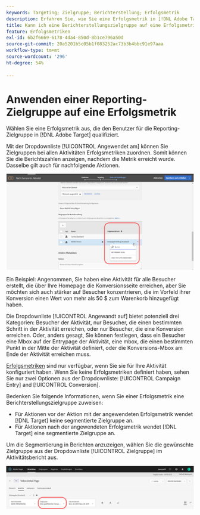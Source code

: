 ```yaml
---
keywords: Targeting; Zielgruppe; Berichterstellung; Erfolgsmetrik
description: Erfahren Sie, wie Sie eine Erfolgsmetrik in [!DNL Adobe Target] auswählen, die den Benutzer für die Reporting-Zielgruppe qualifiziert.
title: Kann ich eine Berichterstellungszielgruppe auf eine Erfolgsmetrik anwenden?
feature: Erfolgsmetriken
exl-id: 6b2f6669-6178-4da4-850d-8b1ce796a50d
source-git-commit: 20a5201b5c05b1f083252ac73b3b4bbc91e97aaa
workflow-type: tm+mt
source-wordcount: '296'
ht-degree: 54%

---
```


# Anwenden einer Reporting-Zielgruppe auf eine Erfolgsmetrik

Wählen Sie eine Erfolgsmetrik aus, die den Benutzer für die Reporting-Zielgruppe in [!DNL Adobe Target] qualifiziert.

Mit der Dropdownliste [!UICONTROL Angewendet am] können Sie Zielgruppen bei allen Aktivitäten Erfolgsmetriken zuordnen. Somit können Sie die Berichtszahlen anzeigen, nachdem die Metrik erreicht wurde. Dasselbe gilt auch für nachfolgende Aktionen.

![](assets/success_metric.png)

Ein Beispiel: Angenommen, Sie haben eine Aktivität für alle Besucher erstellt, die über Ihre Homepage die Konversionsseite erreichen, aber Sie möchten sich auch stärker auf Besucher konzentrieren, die im Vorfeld ihrer Konversion einen Wert von mehr als 50 $ zum Warenkorb hinzugefügt haben.

Die Dropdownliste [!UICONTROL Angewandt auf] bietet potenziell drei Kategorien: Besucher der Aktivität, nur Besucher, die einen bestimmten Schritt in der Aktivität erreichen, oder nur Besucher, die eine Konversion erreichen. Oder, anders gesagt, Sie können festlegen, dass ein Besucher eine Mbox auf der Entrypage der Aktivität, eine mbox, die einen bestimmten Punkt in der Mitte der Aktivität definiert, oder die Konversions-Mbox am Ende der Aktivität erreichen muss.

[Erfolgsmetriken](/help/c-activities/r-success-metrics/success-metrics.md#reference_D011575C85DA48E989A244593D9B9924) sind nur verfügbar, wenn Sie sie für Ihre Aktivität konfiguriert haben. Wenn Sie keine Erfolgsmetriken definiert haben, sehen Sie nur zwei Optionen aus der Dropdownliste: [!UICONTROL Campaign Entry] and [!UICONTROL Conversion].

Bedenken Sie folgende Informationen, wenn Sie einer Erfolgsmetrik eine Berichterstellungszielgruppe zuweisen:

* Für Aktionen vor der Aktion mit der angewendeten Erfolgsmetrik wendet [!DNL Target] keine segmentierte Zielgruppe an.
* Für Aktionen nach der angewendeten Erfolgsmetrik wendet [!DNL Target] eine segmentierte Zielgruppe an.

Um die Segmentierung in Berichten anzuzeigen, wählen Sie die gewünschte Zielgruppe aus der Dropdownliste [!UICONTROL Zielgruppe] im Aktivitätsbericht aus.

![](assets/reporting_audience_dropdown.png)
